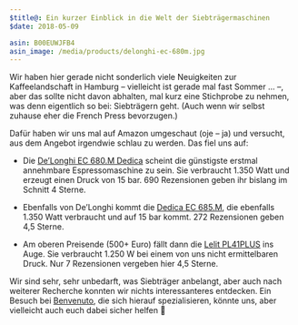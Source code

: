 ```yaml
---
$title@: Ein kurzer Einblick in die Welt der Siebträgermaschinen
$date: 2018-05-09

asin: B00EUWJFB4
asin_image: /media/products/delonghi-ec-680m.jpg
---
```


Wir haben hier gerade nicht sonderlich viele Neuigkeiten zur Kaffeelandschaft in Hamburg – vielleicht ist gerade mal fast Sommer&nbsp;… –, aber das sollte nicht davon abhalten, mal kurz eine Stichprobe zu nehmen, was denn eigentlich so bei: Siebträgern geht. (Auch wenn wir selbst zuhause eher die French Press bevorzugen.)

Dafür haben wir uns mal auf Amazon umgeschaut (oje – ja) und versucht, aus dem Angebot irgendwie schlau zu werden. Das fiel uns auf:

* Die [De’Longhi EC 680.M Dedica](https://www.amazon.de/dp/B00EUWJFB4/?tag=hhk-21) scheint die günstigste erstmal annehmbare Espressomaschine zu sein. Sie verbraucht 1.350 Watt und erzeugt einen Druck von 15 bar. 690 Rezensionen geben ihr bislang im Schnitt 4 Sterne.

* Ebenfalls von De’Longhi kommt die [Dedica EC 685.M](https://www.amazon.de/dp/B06WGTZ874/?tag=hhk-21), die ebenfalls 1.350 Watt verbraucht und auf 15 bar kommt. 272 Rezensionen geben 4,5 Sterne.

* Am oberen Preisende (500+ Euro) fällt dann die [Lelit PL41PLUS](https://www.amazon.de/dp/B00L2BN0GW/?tag=hhk-21) ins Auge. Sie verbraucht 1.250&nbsp;W bei einem von uns nicht ermittelbaren Druck. Nur 7 Rezensionen vergeben hier 4,5 Sterne.

Wir sind sehr, sehr unbedarft, was Siebträger anbelangt, aber auch nach weiterer Recherche konnten wir nichts interessanteres entdecken. Ein Besuch bei [Benvenuto]([url('/content/roasters/benvenuto.md')]), die sich hierauf spezialisieren, könnte uns, aber vielleicht auch euch dabei sicher helfen 😬